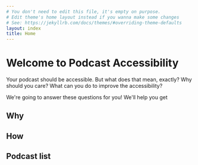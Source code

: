 ```yaml
---
# You don't need to edit this file, it's empty on purpose.
# Edit theme's home layout instead if you wanna make some changes
# See: https://jekyllrb.com/docs/themes/#overriding-theme-defaults
layout: index
title: Home
---
```


# Welcome to Podcast Accessibility

Your podcast should be accessible. But what does that mean, exactly? Why should you care? What can you do to improve the accessibility? 

We're going to answer these questions for you! We'll help you get 

## Why

## How

## Podcast list
